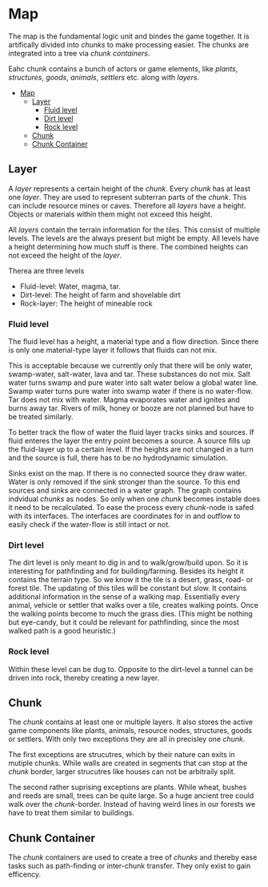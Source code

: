 # Map
The map is the fundamental logic unit and bindes the game together.
It is artifically divided into *chunks* to make processing easier.
The chunks are integrated into a tree via *chunk containers*.

Eahc chunk contains a bunch of actors or game elements,
like *plants*, *structures*, *goods*, *animals*, *settlers* etc.
along with *layers*.

- [Map](#map)
  - [Layer](#layer)
    - [Fluid level](#fluid-level)
    - [Dirt level](#dirt-level)
    - [Rock level](#rock-level)
  - [Chunk](#chunk)
  - [Chunk Container](#chunk-container)


## Layer
A *layer* represents a certain height of the *chunk*.
Every *chunk* has at least one *layer*.
They are used to represent subterran parts of the *chunk*.
This can include resource mines or caves.
Therefore all *layers* have a height. 
Objects or materials within them might not exceed this height.

All *layers* contain the terrain information for the tiles.
This consist of multiple levels.
The levels are the always present but might be empty.
All levels have a height determining how much stuff is there.
The combined heights can not exceed the height of the *layer*.

Therea are three levels
* Fluid-level: Water, magma, tar.
* Dirt-level: The height of farm and shovelable dirt
* Rock-layer: The height of mineable rock

### Fluid level
The fluid level has a height, a material type and a flow direction.
Since there is only one material-type layer it follows that fluids can not mix.

This is acceptable because we currently only that there will be only
water, swamp-water, salt-water, lava and tar.
These substances do not mix.
Salt water turns swamp and pure water into salt water below a global water line.
Swamp water turns pure water into swamp water if there is no water-flow.
Tar does not mix with water.
Magma evaporates water and ignites and burns away tar.
Rivers of milk, honey or booze are not planned but have to be treated similarly.

To better track the flow of water the fluid layer tracks sinks and sources.
If fluid enteres the layer the entry point becomes a source.
A source fills up the fluid-layer up to a certain level.
If the heights are not changed in a turn and the source is full,
there has to be no hydrodynamic simulation.

Sinks exist on the map.
If there is no connected source they draw water.
Water is only removed if the sink stronger than the source.
To this end sources and sinks are connected in a water graph.
The graph contains indvidual *chunks* as nodes.
So only when one *chunk* becomes instable does it need to be recalculated.
To ease the process every *chunk*-node is safed with its interfaces.
The interfaces are coordinates for in and outflow to easily check if the
water-flow is still intact or not.

### Dirt level
The dirt level is only meant to dig in and to walk/grow/build upon.
So it is interesting for pathfinding and for building/farming.
Besides its height it contains the terrain type.
So we know it the tile is a desert, grass, road- or forest tile.
The updating of this tiles will be constant but slow.
It contains additional information in the sense of a walking map.
Essentially every animal, vehicle or settler that walks over a tile,
creates walking points.
Once the walking points become to much the grass dies.
(This might be nothing but eye-candy, but it could be relevant for pathfinding, since the most walked path is a good heuristic.)

### Rock level
Within these level can be dug to.
Opposite to the dirt-level a tunnel can be driven into rock,
thereby creating a new layer.

## Chunk
The *chunk* contains at least one or multiple layers.
It also stores the active game components like plants,
animals, resource nodes, structures, goods or settlers.
With only two exceptions they are all in precisley one *chunk*.

The first exceptions are strucutres, which by their nature can exits in mutiple chunks. 
While walls are created in segments that can stop at the *chunk* border,
larger strucutres like houses can not be arbitraily split.

The second rather suprising exceptions are plants.
While wheat, bushes and reeds are small, trees can be quite large.
So a huge ancient tree could walk over the *chunk*-border.
Instead of having weird lines in our forests we have to treat them similar to buildings.

## Chunk Container
The *chunk* containers are used to create a tree of *chunks* and thereby
ease tasks such as path-finding or inter-chunk transfer.
They only exist to gain efficency.
